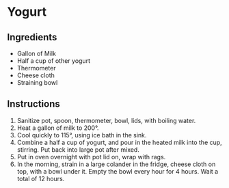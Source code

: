 # Yogurt

## Ingredients

- Gallon of Milk
- Half a cup of other yogurt
- Thermometer
- Cheese cloth
- Straining bowl

## Instructions

1. Sanitize pot, spoon, thermometer, bowl, lids, with boiling water.
2. Heat a gallon of milk to 200°.
3. Cool quickly to 115°, using ice bath in the sink.
4. Combine a half a cup of yogurt, and pour in the heated milk into the cup, stirring. Put back into large pot after mixed.
5. Put in oven overnight with pot lid on, wrap with rags.
6. In the morning, strain in a large colander in the fridge, cheese cloth on top, with a bowl under it. Empty the bowl every hour for 4 hours. Wait a total of 12 hours.
